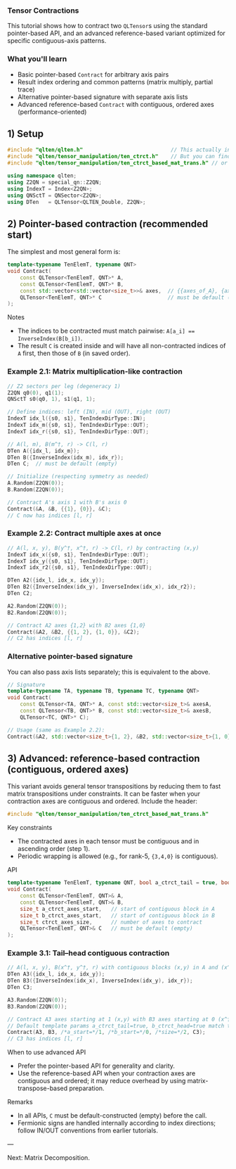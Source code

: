 ### Tensor Contractions

This tutorial shows how to contract two `QLTensor`s using the standard pointer-based API, and an advanced reference-based variant optimized for specific contiguous-axis patterns.

### What you'll learn

- Basic pointer-based `Contract` for arbitrary axis pairs
- Result index ordering and common patterns (matrix multiply, partial trace)
- Alternative pointer-based signature with separate axis lists
- Advanced reference-based `Contract` with contiguous, ordered axes (performance-oriented)

## 1) Setup

```cpp
#include "qlten/qlten.h"                            // This actually include everything
#include "qlten/tensor_manipulation/ten_ctrct.h"    // But you can find pointer-based API here 
#include "qlten/tensor_manipulation/ten_ctrct_based_mat_trans.h" // or find Advanced API here

using namespace qlten;
using Z2QN = special_qn::Z2QN;
using IndexT = Index<Z2QN>;
using QNSctT = QNSector<Z2QN>;
using DTen   = QLTensor<QLTEN_Double, Z2QN>;
```

## 2) Pointer-based contraction (recommended start)

The simplest and most general form is:

```cpp
template<typename TenElemT, typename QNT>
void Contract(
    const QLTensor<TenElemT, QNT>* A,
    const QLTensor<TenElemT, QNT>* B,
    const std::vector<std::vector<size_t>>& axes,  // {{axes_of_A}, {axes_of_B}}
    QLTensor<TenElemT, QNT>* C                     // must be default (empty)
);
```

Notes
- The indices to be contracted must match pairwise: `A[a_i] == InverseIndex(B[b_i])`.
- The result `C` is created inside and will have all non-contracted indices of `A` first, then those of `B` (in saved order).

### Example 2.1: Matrix multiplication-like contraction

```cpp
// Z2 sectors per leg (degeneracy 1)
Z2QN q0(0), q1(1);
QNSctT s0(q0, 1), s1(q1, 1);

// Define indices: left (IN), mid (OUT), right (OUT)
IndexT idx_l({s0, s1}, TenIndexDirType::IN);
IndexT idx_m({s0, s1}, TenIndexDirType::OUT);
IndexT idx_r({s0, s1}, TenIndexDirType::OUT);

// A(l, m), B(m^†, r) -> C(l, r)
DTen A({idx_l, idx_m});
DTen B({InverseIndex(idx_m), idx_r});
DTen C;  // must be default (empty)

// Initialize (respecting symmetry as needed)
A.Random(Z2QN(0));
B.Random(Z2QN(0));

// Contract A's axis 1 with B's axis 0
Contract(&A, &B, {{1}, {0}}, &C);
// C now has indices [l, r]
```

### Example 2.2: Contract multiple axes at once

```cpp
// A(l, x, y), B(y^†, x^†, r) -> C(l, r) by contracting (x,y)
IndexT idx_x({s0, s1}, TenIndexDirType::OUT);
IndexT idx_y({s0, s1}, TenIndexDirType::OUT);
IndexT idx_r2({s0, s1}, TenIndexDirType::OUT);

DTen A2({idx_l, idx_x, idx_y});
DTen B2({InverseIndex(idx_y), InverseIndex(idx_x), idx_r2});
DTen C2;

A2.Random(Z2QN(0));
B2.Random(Z2QN(0));

// Contract A2 axes {1,2} with B2 axes {1,0}
Contract(&A2, &B2, {{1, 2}, {1, 0}}, &C2);
// C2 has indices [l, r]
```

### Alternative pointer-based signature

You can also pass axis lists separately; this is equivalent to the above.

```cpp
// Signature
template<typename TA, typename TB, typename TC, typename QNT>
void Contract(
    const QLTensor<TA, QNT>* A, const std::vector<size_t>& axesA,
    const QLTensor<TB, QNT>* B, const std::vector<size_t>& axesB,
    QLTensor<TC, QNT>* C);

// Usage (same as Example 2.2):
Contract(&A2, std::vector<size_t>{1, 2}, &B2, std::vector<size_t>{1, 0}, &C2);
```

## 3) Advanced: reference-based contraction (contiguous, ordered axes)

This variant avoids general tensor transpositions by reducing them to fast matrix transpositions under constraints. It can be faster when your contraction axes are contiguous and ordered. Include the header:

```cpp
#include "qlten/tensor_manipulation/ten_ctrct_based_mat_trans.h"
```

Key constraints
- The contracted axes in each tensor must be contiguous and in ascending order (step 1).
- Periodic wrapping is allowed (e.g., for rank-5, `{3,4,0}` is contiguous).

API
```cpp
template<typename TenElemT, typename QNT, bool a_ctrct_tail = true, bool b_ctrct_head = true>
void Contract(
    const QLTensor<TenElemT, QNT>& A,
    const QLTensor<TenElemT, QNT>& B,
    size_t a_ctrct_axes_start,   // start of contiguous block in A
    size_t b_ctrct_axes_start,   // start of contiguous block in B
    size_t ctrct_axes_size,      // number of axes to contract
    QLTensor<TenElemT, QNT>& C   // must be default (empty)
);
```

### Example 3.1: Tail–head contiguous contraction

```cpp
// A(l, x, y), B(x^†, y^†, r) with contiguous blocks (x,y) in A and (x^†,y^†) in B
DTen A3({idx_l, idx_x, idx_y});
DTen B3({InverseIndex(idx_x), InverseIndex(idx_y), idx_r});
DTen C3;

A3.Random(Z2QN(0));
B3.Random(Z2QN(0));

// Contract A3 axes starting at 1 (x,y) with B3 axes starting at 0 (x^†,y^†), size=2
// Default template params a_ctrct_tail=true, b_ctrct_head=true match this pattern
Contract(A3, B3, /*a_start=*/1, /*b_start=*/0, /*size=*/2, C3);
// C3 has indices [l, r]
```

When to use advanced API
- Prefer the pointer-based API for generality and clarity.
- Use the reference-based API when your contraction axes are contiguous and ordered; it may reduce overhead by using matrix-transpose-based preparation.

Remarks
- In all APIs, `C` must be default-constructed (empty) before the call.
- Fermionic signs are handled internally according to index directions; follow IN/OUT conventions from earlier tutorials.

—

Next: Matrix Decomposition.
